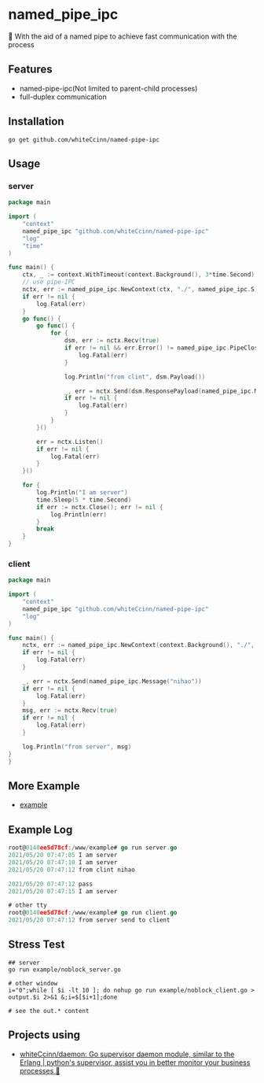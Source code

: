 # named_pipe_ipc
🚀 With the aid of a named pipe to achieve fast communication with the process

## Features

- named-pipe-ipc(Not limited to parent-child processes)
- full-duplex communication

## Installation

```shell
go get github.com/whiteCcinn/named-pipe-ipc
```

## Usage

### server

```go
package main

import (
	"context"
	named_pipe_ipc "github.com/whiteCcinn/named-pipe-ipc"
	"log"
	"time"
)

func main() {
	ctx, _ := context.WithTimeout(context.Background(), 3*time.Second)
	// use pipe-IPC
	nctx, err := named_pipe_ipc.NewContext(ctx, "./", named_pipe_ipc.S)
	if err != nil {
		log.Fatal(err)
	}
	go func() {
		go func() {
			for {
				dsm, err := nctx.Recv(true)
				if err != nil && err.Error() != named_pipe_ipc.PipeClosedMessage {
					log.Fatal(err)
				}

				log.Println("from clint", dsm.Payload())

				_, err = nctx.Send(dsm.ResponsePayload(named_pipe_ipc.Message("send to client")))
				if err != nil {
					log.Fatal(err)
				}
			}
		}()

		err = nctx.Listen()
		if err != nil {
			log.Fatal(err)
		}
	}()

	for {
		log.Println("I am server")
		time.Sleep(5 * time.Second)
		if err := nctx.Close(); err != nil {
			log.Println(err)
		}
		break
	}
}


```

### client

```go
package main

import (
	"context"
	named_pipe_ipc "github.com/whiteCcinn/named-pipe-ipc"
	"log"
)

func main() {
	nctx, err := named_pipe_ipc.NewContext(context.Background(), "./", named_pipe_ipc.C)
	if err != nil {
		log.Fatal(err)
	}

	_, err = nctx.Send(named_pipe_ipc.Message("nihao"))
	if err != nil {
		log.Fatal(err)
	}
	msg, err := nctx.Recv(true)
	if err != nil {
		log.Fatal(err)
	}

	log.Println("from server", msg)
}
}
```

## More Example
- [example](https://github.com/whiteCcinn/named-pipe-ipc/tree/main/example)

## Example Log

```go
root@0140ee5d78cf:/www/example# go run server.go
2021/05/20 07:47:05 I am server
2021/05/20 07:47:10 I am server
2021/05/20 07:47:12 from clint nihao

2021/05/20 07:47:12 pass
2021/05/20 07:47:15 I am server

# other tty
root@0140ee5d78cf:/www/example# go run client.go
2021/05/20 07:47:12 from server send to client
```

## Stress Test

```
## server
go run example/noblock_server.go

# other window
i="0";while [ $i -lt 10 ]; do nohup go run example/noblock_client.go > output.$i 2>&1 &;i=$[$i+1];done

# see the out.* content
```

## Projects using

- [whiteCcinn/daemon: Go supervisor daemon module, similar to the Erlang | python's supervisor, assist you in better monitor your business processes 🚀](https://github.com/whiteCcinn/daemon)

